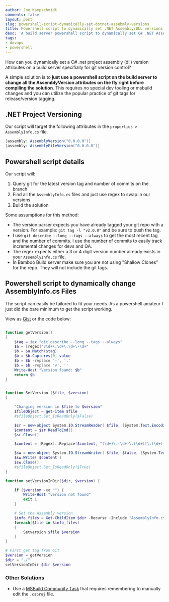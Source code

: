 ```yaml
---
author: Joe Kampschmidt
comments: false
layout: post
slug: powershell-script-dynamically-set-dotnet-assebmly-versions
title: Powershell script to dynamically set .NET Assembly/DLL versions for git
desc: 'A build server powershell script to dynamically set C# .NET Assembly and DLL versions using git tags for automated build dll versioning'
tags:
- devops
- powershell
---
```




How can you dynamically set a C# .net project assembly (dll) version attributes on a build server specifially for git version control?

A simple solution is to **just use a powershell script on the build server to change all the AssemblyVersion attributes on the fly right before compiling the solution**. This requires no special dev tooling or msbuild changes and you can utilize the popular practice of git tags for release/version tagging.

## .NET Project Versioning

Our script will target the following attributes in the `properties > AssemblyInfo.cs` file.

```csharp
[assembly: AssemblyVersion("0.0.0.0")]
[assembly: AssemblyFileVersion("0.0.0.0")]
```

## Powershell script details

Our script will:

1. Query git for the latest version tag and number of commits on the branch
2. Find all the `AssemblyInfo.cs` files and just use regex to swap in our versions
3. Build the solution

Some assumptions for this method:

- The version parser expects you have already tagged your git repo with a version. For example: `git tag -l "v2.0.0"` and be sure to push the tag.
- I use `git describe --long --tags --always` to get the most recent tag and the number of commits. I use the number of commits to easily track incremental changes for devs and QA.
- The regex expects either a 3 or 4 digit version number already exists in your `AssemblyInfo.cs` file.
- In Bamboo Build server make sure you are not using "Shallow Clones" for the repo. They will not include the git tags.

## Powershell script to dynamically change AssemblyInfo.cs Files

The script can easily be tailored to fit your needs. As a powershell amateur I just did the bare minimum to get the script working.

View as [Gist](https://gist.github.com/jokecamp/a2a314d62490fca1517a9a031c5606e9) or the code below:

```powershell

function getVersion()
{
    $tag = iex "git describe --long --tags --always"
    $a = [regex]"v\d+\.\d+\.\d+\-\d+"
    $b = $a.Match($tag)
    $b = $b.Captures[0].value
    $b = $b -replace '-', '.'
    $b = $b -replace 'v', ''
    Write-Host "Version found: $b"
    return $b
}


function SetVersion ($file, $version)
{

    "Changing version in $file to $version"
    $fileObject = get-item $file
    #$fileObject.Set_IsReadOnly($False)

    $sr = new-object System.IO.StreamReader( $file, [System.Text.Encoding]::GetEncoding("utf-8") )
    $content = $sr.ReadToEnd()
    $sr.Close()

    $content = [Regex]::Replace($content, "(\d+)\.(\d+)\.(\d+)[\.(\d+)]*", $version);

    $sw = new-object System.IO.StreamWriter( $file, $false, [System.Text.Encoding]::GetEncoding("utf-8") )
    $sw.Write( $content )
    $sw.Close()
    #$fileObject.Set_IsReadOnly($True)
}

function setVersionInDir($dir, $version) {

    if ($version -eq "") {
        Write-Host "version not found"
        exit 1
    }

    # Set the Assembly version
    $info_files = Get-ChildItem $dir -Recurse -Include "AssemblyInfo.cs" | where {$_ -match 'my.namespace'}
    foreach($file in $info_files)
    {
        Setversion $file $version
    }
}

# First get tag from Git
$version = getVersion
$dir = "./"
setVersionInDir $dir $version
```


### Other Solutions

 - Use a [MSBuild Community Task](http://stackoverflow.com/a/4970347/215502) that requires remembering to manually edit the `.csproj` file.